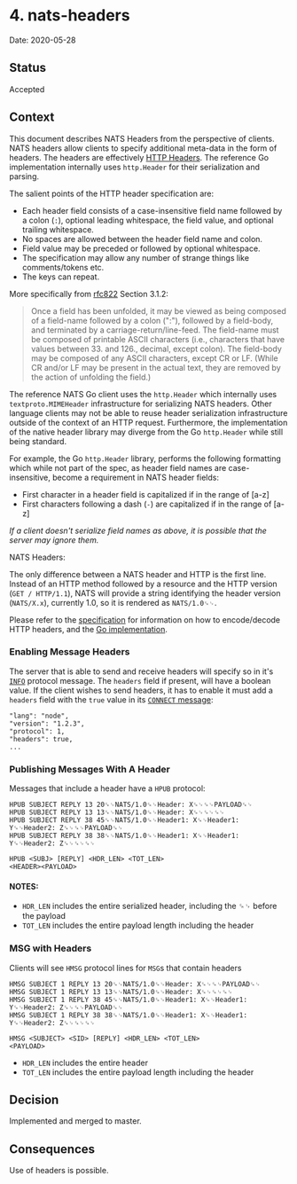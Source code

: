 # 4. nats-headers

Date: 2020-05-28

## Status

Accepted

## Context

This document describes NATS Headers from the perspective of clients. NATS headers allow clients to specify additional meta-data in the form of headers. The headers are effectively [HTTP Headers](https://tools.ietf.org/html/rfc7230#section-3.2). The reference Go implementation internally uses `http.Header` for their serialization and parsing.

The salient points of the HTTP header specification are:

- Each header field consists of a case-insensitive field name followed by a colon (`:`), optional leading whitespace, the field value, and optional trailing whitespace.
- No spaces are allowed between the header field name and colon.
- Field value may be preceded or followed by optional whitespace.
- The specification may allow any number of strange things like comments/tokens etc.
- The keys can repeat.

More specifically from [rfc822](https://www.ietf.org/rfc/rfc822.txt) Section 3.1.2:
> Once a field has been unfolded, it may be viewed as being composed of a field-name followed by a colon (":"), followed by a field-body, and  terminated  by  a  carriage-return/line-feed.
> The  field-name must be composed of printable ASCII characters (i.e., characters that  have  values  between  33.  and  126., decimal, except colon).  The field-body may be composed of any ASCII characters, except CR or LF.  (While CR and/or LF may be present  in the actual text, they are removed by the action of unfolding the field.)

The reference NATS Go client uses the `http.Header` which internally uses `textproto.MIMEHeader` infrastructure for serializing NATS headers. Other language clients may not be able to reuse header serialization infrastructure outside of the context of an HTTP request. Furthermore, the implementation of the native header library may diverge from the Go `http.Header` while still being standard.

For example, the Go `http.Header` library, performs the following formatting which while not part of the spec, as header field names are case-insensitive, become a requirement in NATS header fields:
- First character in a header field is capitalized if in the range of [a-z]
- First characters following a dash (`-`) are capitalized if in the range of [a-z]

_If a client doesn't serialize field names as above, it is possible that the server may ignore them._

NATS Headers:

The only difference between a NATS header and HTTP is the first line. Instead of an HTTP method followed by a resource and the HTTP version (`GET / HTTP/1.1`), NATS will provide a string identifying the header version (`NATS/X.x`), currently 1.0, so it is rendered as `NATS/1.0␍␊`.

Please refer to the [specification](https://tools.ietf.org/html/rfc7230#section-3.2) for information on how to encode/decode HTTP headers, and the [Go implementation](https://golang.org/src/net/http/header.go).


### Enabling Message Headers

The server that is able to send and receive headers will specify so in it's [`INFO`](https://docs.nats.io/nats-protocol/nats-protocol#info) protocol message. The `headers` field if present, will have a boolean value. If the client wishes to send headers, it has to enable it must add a `headers` field with the `true` value in its [`CONNECT` message](https://docs.nats.io/nats-protocol/nats-protocol#connect):

```
"lang": "node",
"version": "1.2.3",
"protocol": 1,
"headers": true,
...
```

### Publishing Messages With A Header


Messages that include a header have a `HPUB` protocol:

```
HPUB SUBJECT REPLY 13 20␍␊NATS/1.0␍␊Header: X␍␊␍␊PAYLOAD␍␊
HPUB SUBJECT REPLY 13 13␍␊NATS/1.0␍␊Header: X␍␊␍␊␍␊
HPUB SUBJECT REPLY 38 45␍␊NATS/1.0␍␊Header1: X␍␊Header1: Y␍␊Header2: Z␍␊␍␊PAYLOAD␍␊
HPUB SUBJECT REPLY 38 38␍␊NATS/1.0␍␊Header1: X␍␊Header1: Y␍␊Header2: Z␍␊␍␊␍␊

HPUB <SUBJ> [REPLY] <HDR_LEN> <TOT_LEN>
<HEADER><PAYLOAD>
```

#### NOTES:
- `HDR_LEN` includes the entire serialized header, including the ␍␊ before the payload
- `TOT_LEN` includes the entire payload length including the header

### MSG with Headers

Clients will see `HMSG` protocol lines for `MSG`s that contain headers

```
HMSG SUBJECT 1 REPLY 13 20␍␊NATS/1.0␍␊Header: X␍␊␍␊PAYLOAD␍␊
HMSG SUBJECT 1 REPLY 13 13␍␊NATS/1.0␍␊Header: X␍␊␍␊␍␊
HMSG SUBJECT 1 REPLY 38 45␍␊NATS/1.0␍␊Header1: X␍␊Header1: Y␍␊Header2: Z␍␊␍␊PAYLOAD␍␊
HMSG SUBJECT 1 REPLY 38 38␍␊NATS/1.0␍␊Header1: X␍␊Header1: Y␍␊Header2: Z␍␊␍␊␍␊

HMSG <SUBJECT> <SID> [REPLY] <HDR_LEN> <TOT_LEN>
<PAYLOAD>
```

- `HDR_LEN` includes the entire header
- `TOT_LEN` includes the entire payload length including the header


## Decision

Implemented and merged to master.

## Consequences

Use of headers is possible.
